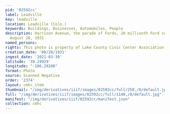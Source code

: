 ```yaml
---
pid: '02592cc'
label: Leadville
key: leadville
location: Leadville (Colo.)
keywords: Buildings, Businesses, Automobiles, People
description: Harrison Avenue, the parade of Fords, 20 millionth Ford celebration,
  August 28, 1931
named_persons: 
rights: This photo is property of Lake County Civic Center Association.
creation_date: '08/28/1931'
ingest_date: '2021-03-30'
latitude: '39.24929'
longitude: "-106.29208"
format: Photo
source: Scanned Negative
order: '2374'
layout: cmhc_item
thumbnail: "/img/derivatives/iiif/images/02592cc/full/250,/0/default.jpg"
full: "/img/derivatives/iiif/images/02592cc/full/1140,/0/default.jpg"
manifest: "/img/derivatives/iiif/02592cc/manifest.json"
collection: cmhc
---
```

